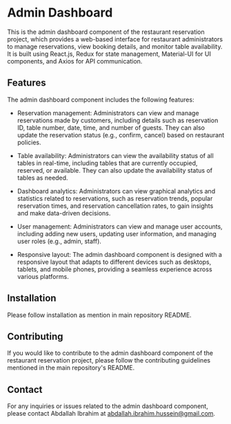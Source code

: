 # Admin Dashboard
This is the admin dashboard component of the restaurant reservation project, which provides a web-based interface for restaurant administrators to manage reservations, view booking details, and monitor table availability. It is built using React.js, Redux for state management, Material-UI for UI components, and Axios for API communication.

## Features
The admin dashboard component includes the following features:

* Reservation management: Administrators can view and manage reservations made by customers, including details such as reservation ID, table number, date, time, and number of guests. They can also update the reservation status (e.g., confirm, cancel) based on restaurant policies.

* Table availability: Administrators can view the availability status of all tables in real-time, including tables that are currently occupied, reserved, or available. They can also update the availability status of tables as needed.

* Dashboard analytics: Administrators can view graphical analytics and statistics related to reservations, such as reservation trends, popular reservation times, and reservation cancellation rates, to gain insights and make data-driven decisions.

* User management: Administrators can view and manage user accounts, including adding new users, updating user information, and managing user roles (e.g., admin, staff).

* Responsive layout: The admin dashboard component is designed with a responsive layout that adapts to different devices such as desktops, tablets, and mobile phones, providing a seamless experience across various platforms.

## Installation
Please follow installation as mention in main repository README.

## Contributing
If you would like to contribute to the admin dashboard component of the restaurant reservation project, please follow the contributing guidelines mentioned in the main repository's README.

## Contact
For any inquiries or issues related to the admin dashboard component, please contact Abdallah Ibrahim at abdallah.ibrahim.hussein@gmail.com.

